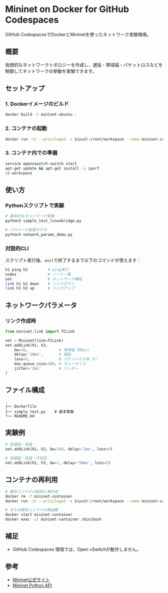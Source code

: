 # Mininet on Docker for GitHub Codespaces

GitHub CodespacesでDockerとMininetを使ったネットワーク実験環境。

## 概要

仮想的なネットワークトポロジーを作成し、遅延・帯域幅・パケットロスなどを制御してネットワークの挙動を実験できます。

## セットアップ

### 1. Dockerイメージのビルド

```bash
docker build -t mininet-ubuntu .
```

### 2. コンテナの起動

```bash
docker run -it --privileged -v $(pwd):/root/workspace --name mininet-container mininet-ubuntu
```

### 3. コンテナ内での準備

```bash
service openvswitch-switch start
apt-get update && apt-get install -y iperf
cd workspace
```

## 使い方

### Pythonスクリプトで実験

```bash
# 基本的なネットワーク実験
python3 simple_test_linuxbridge.py

# パラメータ変更のデモ
python3 network_params_demo.py
```

### 対話的CLI

スクリプト実行後、`exit`で終了するまで以下のコマンドが使えます：

```bash
h1 ping h2         # ping実行
nodes              # ノード一覧
net                # ネットワーク構成
link h1 h2 down    # リンクダウン
link h1 h2 up      # リンクアップ
```

## ネットワークパラメータ

### リンク作成時

```python
from mininet.link import TCLink

net = Mininet(link=TCLink)
net.addLink(h1, h2,
    bw=10,              # 帯域幅（Mbps）
    delay='10ms',       # 遅延
    loss=5,             # パケットロス率（%）
    max_queue_size=100, # キューサイズ
    jitter='2ms'        # ジッター
)
```

## ファイル構成

```
.
├── Dockerfile
├── simple_test.py    # 基本実験
└── README.md
```

## 実験例

```python
# 低遅延・高速
net.addLink(h1, h2, bw=100, delay='1ms', loss=0)

# 高遅延・低速・不安定
net.addLink(h1, h3, bw=1, delay='50ms', loss=5)
```

## コンテナの再利用

```bash
# 既存コンテナの削除と再作成
docker rm -f mininet-container
docker run -it --privileged -v $(pwd):/root/workspace --name mininet-container mininet-ubuntu

# または既存コンテナの再起動
docker start mininet-container
docker exec -it mininet-container /bin/bash
```

## 補足
- GitHub Codespaces 環境では、Open vSwitchが動作しません。

## 参考

- [Mininet公式サイト](http://mininet.org/)
- [Mininet Python API](http://mininet.org/api/annotated.html)